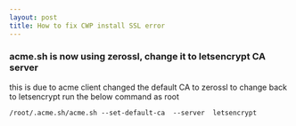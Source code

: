 ```yaml
---
layout: post
title: How to fix CWP install SSL error
---
```


### acme.sh is now using zerossl, change it to letsencrypt CA server
this is due to acme client changed the default CA to zerossl to change back to letsencrypt run the below command as root

`/root/.acme.sh/acme.sh --set-default-ca  --server  letsencrypt`
